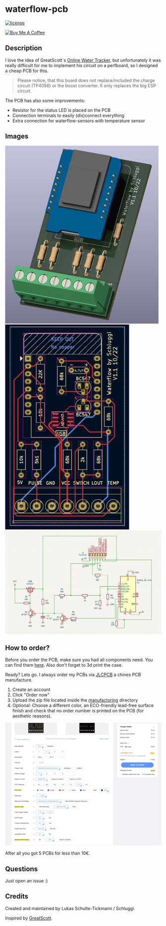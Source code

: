 # waterflow-pcb
[![license](https://img.shields.io/badge/license-MIT-yellow.svg)](https://github.com/Schluggi/waterflow-pcb/blob/master/LICENSE.txt)

<a href="https://www.buymeacoffee.com/schluggi" target="_blank"><img src="https://www.buymeacoffee.com/assets/img/custom_images/white_img.png" alt="Buy Me A Coffee" style="height: auto !important;width: auto !important;" ></a>

## Description
I love the idea of GreatScott`s [Online Water Tracker](https://www.youtube.com/watch?v=BNK92ep8DhY), but unfortunately
it was really difficult for me to implement his circuit on a perfboard, so I designed a cheap PCB for this.

> Please notice, that this board does not replace/included the charge circuit (TP4056) or the boost converter. It
> only replaces the big ESP circuit.

The PCB has also some improvements:
- Resistor for the status LED is placed on the PCB
- Connection terminals to easily (dis)connect everything
- Extra connection for waterflow-sensors with temperature sensor

## Images
[<img src="images/v1.1/pcb_3d.png" width="495"/>](images/v1.1/pcb_3d.png)
[<img src="images/v1.1/pcb.png" width="400"/>](images/v1.1/pcb.png)
[<img src="images/v1.1/schematic.png" width="800"/>](images/v1.1/schematic.png)

## How to order?
Before you order the PCB, make sure you had all components need. You can find them
[here](https://www.instructables.com/Online-Water-Tracker-Reduce-Shower-Time/). Also don't forget to 3d print the case.

Ready? Lets go. I always order my PCBs via [JLCPCB](https://jlcpcb.com) a chines PCB manufacture.
1. Create an account
2. Click "Order now"
3. Upload the zip file located inside the [manufactoring](manufactoring) directory
4. Optional: Choose a different color, an ECO-friendly lead-free surface finish and check that no order number is 
printed on the PCB (for aesthetic reasons).

[<img src="images/order_jlcpcb.jpg" width="1000"/>](images/order_jlcpcb.jpg)

After all you got 5 PCBs for less than 10€. 

## Questions
Just open an issue :)

## Credits 
Created and maintained by Lukas Schulte-Tickmann / Schluggi.

Inspired by [GreatScott](https://www.instructables.com/member/GreatScottLab/). 